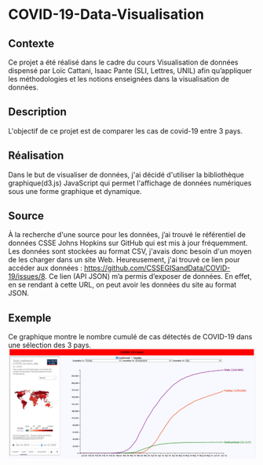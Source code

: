 # COVID-19-Data-Visualisation
## Contexte
Ce projet a été réalisé dans le cadre du cours Visualisation de données dispensé par 	Loïc Cattani, Isaac Pante (SLI, Lettres, UNIL) afin qu’appliquer les méthodologies et les notions enseignées dans la visualisation de données.
## Description
L'objectif de ce projet est de comparer les cas de covid-19 entre 3 pays.
## Réalisation
Dans le but de visualiser de données, j'ai décidé d'utiliser la bibliothèque graphique(d3.js) JavaScript qui permet l'affichage de données numériques sous une forme graphique et dynamique.
##  Source
À la recherche d'une source pour les données, j’ai trouvé le référentiel de données CSSE Johns Hopkins sur GitHub qui est mis à jour fréquemment. Les données sont stockées au format CSV, j'avais donc besoin d'un moyen de les charger dans un site Web. Heureusement, j'ai trouvé ce lien pour accéder aux données : https://github.com/CSSEGISandData/COVID-19/issues/8. Ce lien (API JSON) m’a permis d’exposer de données. En effet, en se rendant à cette URL, on peut avoir les données du site au format JSON.
## Exemple
Ce graphique montre le nombre cumulé de cas détectés de COVID-19 dans une sélection des 3 pays.
![Cas confirmés](/chart/Capture1.png)
